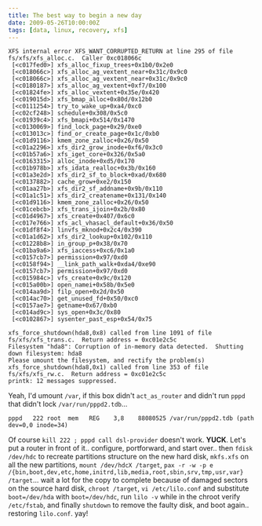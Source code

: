 ```yaml
---
title: The best way to begin a new day
date: 2009-05-26T10:00:00Z
tags: [data, linux, recovery, xfs]
---
```


```
XFS internal error XFS_WANT_CORRUPTED_RETURN at line 295 of file fs/xfs/xfs_alloc.c.  Caller 0xc018066c
 [<c017fed0>] xfs_alloc_fixup_trees+0x1b0/0x2e0
 [<c018066c>] xfs_alloc_ag_vextent_near+0x31c/0x9c0
 [<c018066c>] xfs_alloc_ag_vextent_near+0x31c/0x9c0
 [<c0180187>] xfs_alloc_ag_vextent+0xf7/0x100
 [<c01824fe>] xfs_alloc_vextent+0x35e/0x420
 [<c019015d>] xfs_bmap_alloc+0x80d/0x12b0
 [<c0111254>] try_to_wake_up+0xa4/0xc0
 [<c02cf248>] schedule+0x308/0x5c0
 [<c01939c4>] xfs_bmapi+0x514/0x1470
 [<c0130069>] find_lock_page+0x29/0xe0
 [<c013013c>] find_or_create_page+0x1c/0xb0
 [<c01d9116>] kmem_zone_zalloc+0x26/0x50
 [<c01a2296>] xfs_dir2_grow_inode+0xf6/0x3c0
 [<c01b57a6>] xfs_iget_core+0x326/0x5a0
 [<c0163315>] alloc_inode+0xd5/0x170
 [<c01b978b>] xfs_idata_realloc+0x3b/0x160
 [<c01a3e2d>] xfs_dir2_sf_to_block+0xad/0x680
 [<c0137882>] cache_grow+0xe2/0x150
 [<c01aa27b>] xfs_dir2_sf_addname+0x9b/0x110
 [<c01a1c51>] xfs_dir2_createname+0x131/0x140
 [<c01d9116>] kmem_zone_zalloc+0x26/0x50
 [<c01cebcb>] xfs_trans_ijoin+0x2b/0x80
 [<c01d4967>] xfs_create+0x407/0x6c0
 [<c017e766>] xfs_acl_vhasacl_default+0x36/0x50
 [<c01df8f4>] linvfs_mknod+0x2c4/0x390
 [<c01a1d62>] xfs_dir2_lookup+0x102/0x110
 [<c01228b8>] in_group_p+0x38/0x70
 [<c01ba9a6>] xfs_iaccess+0xc6/0x1a0
 [<c0157cb7>] permission+0x97/0xd0
 [<c0158f94>] __link_path_walk+0xda4/0xe90
 [<c0157cb7>] permission+0x97/0xd0
 [<c015984c>] vfs_create+0x9c/0x120
 [<c015a00b>] open_namei+0x58b/0x5e0
 [<c014aa9d>] filp_open+0x2d/0x50
 [<c014ac70>] get_unused_fd+0x50/0xc0
 [<c0157ae7>] getname+0x67/0xb0
 [<c014ad9c>] sys_open+0x3c/0x80
 [<c0102867>] sysenter_past_esp+0x54/0x75

xfs_force_shutdown(hda8,0x8) called from line 1091 of file fs/xfs/xfs_trans.c.  Return address = 0xc01e2c5c
Filesystem "hda8": Corruption of in-memory data detected.  Shutting down filesystem: hda8
Please umount the filesystem, and rectify the problem(s)
xfs_force_shutdown(hda8,0x1) called from line 353 of file fs/xfs/xfs_rw.c.  Return address = 0xc01e2c5c
printk: 12 messages suppressed.
```

Yeah, I'd umount `/var`, if this box didn't `act_as_router` and didn't run `pppd` that didn't lock `/var/run/pppd2.tdb`...

```
pppd   222 root  mem   REG    3,8    88080525 /var/run/pppd2.tdb (path dev=0,0 inode=34)
```

Of course `kill 222 ; pppd call dsl-provider` doesn't work. **YUCK**. Let's put a router in front of it.. configure, portforward, and start over.. then `fdisk /dev/hdc` to recreate partitions structure on the new hard disk, `mkfs.xfs` on all the new partitions, `mount /dev/hdcX /target`, `pax -r -w -p e /{bin,boot,dev,etc,home,initrd,lib,media,root,sbin,srv,tmp,usr,var} /target`... wait a lot for the copy to complete because of damaged sectors on the source hard disk, `chroot /target`, `vi /etc/lilo.conf` and substitute `boot=/dev/hda` with `boot=/dev/hdc`, run `lilo -v` while in the chroot verify `/etc/fstab`, and finally `shutdown` to remove the faulty disk, and boot again.. restoring `lilo.conf`. yay!
